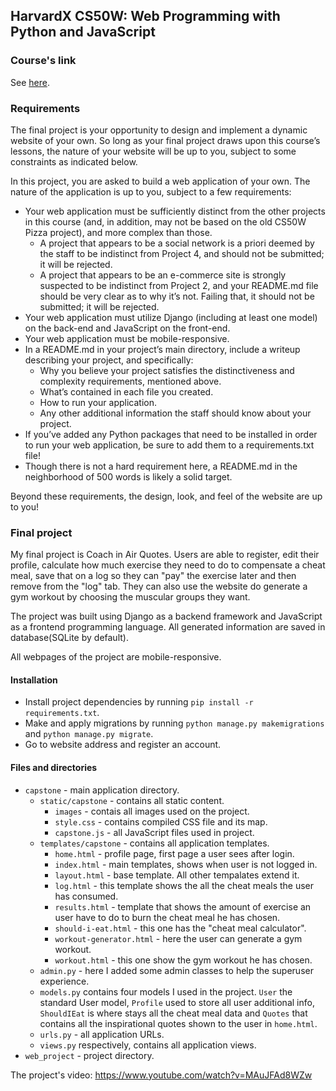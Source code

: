 ## HarvardX CS50W: Web Programming with Python and JavaScript

### Course's link
See [here](https://www.edx.org/course/cs50s-web-programming-with-python-and-javascript).

### Requirements
The final project is your opportunity to design and implement a dynamic website of your own. So long as your final project draws upon this course’s lessons, the nature of your website will be up to you, subject to some constraints as indicated below.

In this project, you are asked to build a web application of your own. The nature of the application is up to you, subject to a few requirements:

* Your web application must be sufficiently distinct from the other projects in this course (and, in addition, may not be based on the old CS50W Pizza project), and more complex than those.
    * A project that appears to be a social network is a priori deemed by the staff to be indistinct from Project 4, and should not be submitted; it will be rejected.
    * A project that appears to be an e-commerce site is strongly suspected to be indistinct from Project 2, and your README.md file should be very clear as to why it’s not. Failing that, it should not be submitted; it will be rejected.
* Your web application must utilize Django (including at least one model) on the back-end and JavaScript on the front-end.
* Your web application must be mobile-responsive.
* In a README.md in your project’s main directory, include a writeup describing your project, and specifically:
    * Why you believe your project satisfies the distinctiveness and complexity requirements, mentioned above.
    * What’s contained in each file you created.
    * How to run your application.
    * Any other additional information the staff should know about your project.
* If you’ve added any Python packages that need to be installed in order to run your web application, be sure to add them to a requirements.txt file!
* Though there is not a hard requirement here, a README.md in the neighborhood of 500 words is likely a solid target.

Beyond these requirements, the design, look, and feel of the website are up to you!

### Final project

My final project is Coach in Air Quotes. Users are able to register, edit their profile, calculate how much exercise they need to do to compensate a cheat meal, save that on a log so they can "pay" the exercise later and then remove from the "log" tab. They can also use the website do generate a gym workout by choosing the muscular groups they want.

The project was built using Django as a backend framework and JavaScript as a frontend programming language. All generated information are saved in database(SQLite by default).

All webpages of the project are mobile-responsive.

#### Installation
  - Install project dependencies by running `pip install -r requirements.txt`.
  - Make and apply migrations by running `python manage.py makemigrations` and `python manage.py migrate`.
  - Go to website address and register an account.

#### Files and directories
  - `capstone` - main application directory.
    - `static/capstone` - contains all static content.
        - `images` - contais all images used on the project.
        - `style.css` - contains compiled CSS file and its map.
        - `capstone.js` - all JavaScript files used in project.
    - `templates/capstone` - contains all application templates.
        - `home.html` - profile page, first page a user sees after login.
        - `index.html` - main templates, shows when user is not logged in.
        - `layout.html` - base template. All other tempalates extend it.
        - `log.html` - this template shows the all the cheat meals the user has consumed.
        - `results.html` - template that shows the amount of exercise an user have to do to burn the cheat meal he has chosen.
        - `should-i-eat.html` - this one has the "cheat meal calculator".
        - `workout-generator.html` - here the user can generate a gym workout.
        - `workout.html` - this one show the gym workout he has chosen.
    - `admin.py` - here I added some admin classes to help the superuser experience.
    - `models.py` contains four models I used in the project. `User` the standard User model, `Profile` used to store all user additional info, `ShouldIEat` is where stays all the cheat meal data and `Quotes` that contains all the inspirational quotes shown to the user in `home.html`.
    - `urls.py` - all application URLs.
    - `views.py` respectively, contains all application views.
  - `web_project` - project directory.

The project's video: https://www.youtube.com/watch?v=MAuJFAd8WZw